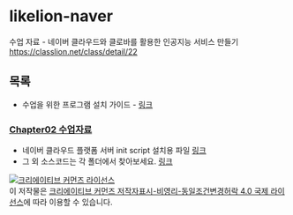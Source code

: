 # likelion-naver
수업 자료 - 네이버 클라우드와 클로바를 활용한 인공지능 서비스 만들기 https://classlion.net/class/detail/22

## 목록
- 수업을 위한 프로그램 설치 가이드 - [링크](ch02/pre-install.md)  

### [Chapter02 수업자료](ch02)
- 네이버 클라우드 플랫폼 서버 init script 설치용 파일 [링크](ch02/server_init.sh)
- 그 외 소스코드는 각 폴더에서 찾아보세요. [링크](ch02)


<a rel="license" href="http://creativecommons.org/licenses/by-nc-sa/4.0/"><img alt="크리에이티브 커먼즈 라이선스" style="border-width:0" src="https://i.creativecommons.org/l/by-nc-sa/4.0/88x31.png" /></a><br />이 저작물은 <a rel="license" href="http://creativecommons.org/licenses/by-nc-sa/4.0/">크리에이티브 커먼즈 저작자표시-비영리-동일조건변경허락 4.0 국제 라이선스</a>에 따라 이용할 수 있습니다.
